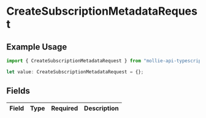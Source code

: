 # CreateSubscriptionMetadataRequest

## Example Usage

```typescript
import { CreateSubscriptionMetadataRequest } from "mollie-api-typescript/models/operations";

let value: CreateSubscriptionMetadataRequest = {};
```

## Fields

| Field       | Type        | Required    | Description |
| ----------- | ----------- | ----------- | ----------- |